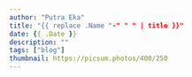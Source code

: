 ```yaml
---
author: "Putra Eka"
title: "{{ replace .Name "-" " " | title }}"
date: {{ .Date }}
description: ""
tags: ["blog"]
thumbnail: https://picsum.photos/400/250
---
```


